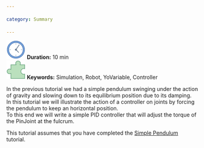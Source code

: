 ```yaml
---

category: Summary

---
```

 ![Duration](/resources/images/clock-50.png) **Duration:** 10 min  
 ![Keywords](/resources/images/concept-50.png) **Keywords:** Simulation, Robot, YoVariable, Controller 

In the previous tutorial we had a simple pendulum swinging under the action of gravity and slowing down to its equilibrium position due to its damping.  
In this tutorial we will illustrate the action of a controller on joints by forcing the pendulum to keep an horizontal position.  
To this end we will write a simple PID controller that will adjust the torque of the PinJoint at the fulcrum.

This tutorial assumes that you have completed the [Simple Pendulum] tutorial.

[Simple Pendulum]: /documentation/20-scs/00-tutorials/02-creating-a-new-simulation
